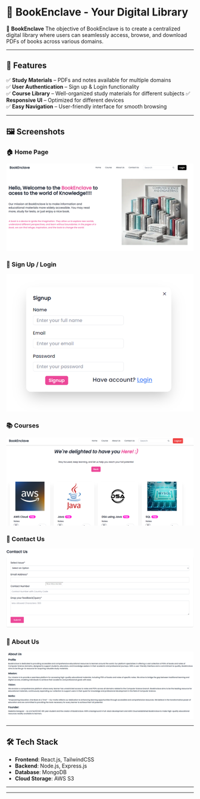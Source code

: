 # 📖 BookEnclave - Your Digital Library

🚀 **BookEnclave** The objective of BookEnclave is to create a centralized digital library where users can seamlessly access, browse, and download PDFs of books across various domains.


---

## 🌟 Features

✅ **Study Materials** – PDFs and notes available for multiple domains  
✅ **User Authentication** – Sign up & Login functionality  
✅ **Course Library** – Well-organized study materials for different subjects
✅ **Responsive UI** – Optimized for different devices  
✅ **Easy Navigation** – User-friendly interface for smooth browsing  



---

## 🖼️ Screenshots

### **🏠 Home Page**
![Home Page](https://github.com/Deeksha-602/BookEnclave/blob/master/Home%20Page.png)

### **🔐 Sign Up / Login**
![Sign Up](https://github.com/Deeksha-602/BookEnclave/blob/master/SignUp.png)

### **📚 Courses**
![Courses](https://github.com/Deeksha-602/BookEnclave/blob/master/Courses.png)

### **📩 Contact Us**
![Contact Us](https://github.com/Deeksha-602/BookEnclave/blob/master/Contact%20us.png)

### **📩 About Us**
![Contact Us](https://github.com/Deeksha-602/BookEnclave/blob/master/About%20us.png)





---

## 🛠️ Tech Stack

- **Frontend**: React.js, TailwindCSS  
- **Backend**: Node.js, Express.js  
- **Database**: MongoDB  
- **Cloud Storage**: AWS S3  

---


---
